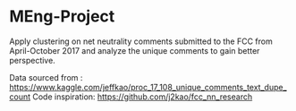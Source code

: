 # MEng-Project
Apply clustering on net neutrality comments submitted to the FCC from April-October 2017 and analyze the unique comments to gain better perspective.

Data sourced from : https://www.kaggle.com/jeffkao/proc_17_108_unique_comments_text_dupe_count
Code inspiration: https://github.com/j2kao/fcc_nn_research

